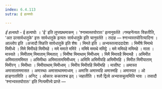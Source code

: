 ```yaml
---
index: 6.4.113
sutra: ई हल्यघोः

---
```

_ई हल्यघोः_ - ई हल्यघोः । 'ई' इति लुप्तप्रथमाकम् । 'श्नाब्यस्तयोरातः' इत्यनुवर्तते ।गमहने॑त्यतः क्ङितीति, 'अत उत्सार्वधातुके' इत्तः सार्वधातुके इत्यतः सार्वधातुके इति चानुवर्तते । तदाह —  श्नाभ्यस्तयोरित्यादिना । आल्लोप इति ।अजादौ क्ङिति सार्वधातुके॑ इति शेषः । मिमते इति । अभ्यस्तत्वाददादेशः । मिमीषे मिमाथे मिमीध्वे । मिमे मिमीवहे मिमीमहे । ममे ममाते ममिरे । ममिषे ममाथे ममिद्वे । ममे ममिवहे ममिमहे । माता । मास्यते । मिमीताम् मिमाताम् मिमतात् । मिमीष्व मिमाथाम् मिमीध्वम् । मिमै मिमावहै मिमामहै । अमिमीत अमिमाताममिमत । अमिमीथाः अमिमाताममिमीध्वम् । अमिमि अमिमीवहि अमिमीमहि । मिमीत मिमीयाताम् मिमीरन् । मिमीथाः । मिमीयाथाम् मिमीध्वम् । मिमीय मिमीवहि मिमीमहि । मासीष्ट । अमास्त अमासाताममासत । अमास्थाः अमासाथाममाध्वम् । अमासि अमास्वहि अमास्महि । अमास्यत । ओ हाङ्गातविति । अनिट् । ओकारः ककारश्च इत् । जहातीति । श्लौ द्वित्वे अभ्यासचुत्वमिति भावः । तसादौ 'श्नाभ्यस्तयोरातः' इति नित्यमीत्त्वे प्राप्ते — 